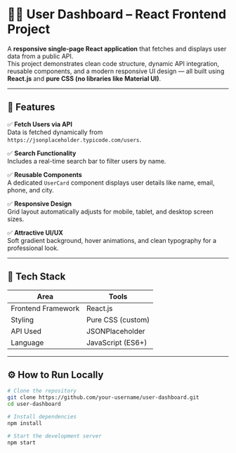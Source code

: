 # 👩‍💻 User Dashboard – React Frontend Project

A **responsive single-page React application** that fetches and displays user data from a public API.  
This project demonstrates clean code structure, dynamic API integration, reusable components, and a modern responsive UI design — all built using **React.js** and **pure CSS (no libraries like Material UI)**.

---

## 🚀 Features

✅ **Fetch Users via API**  
Data is fetched dynamically from `https://jsonplaceholder.typicode.com/users`.

✅ **Search Functionality**  
Includes a real-time search bar to filter users by name.

✅ **Reusable Components**  
A dedicated `UserCard` component displays user details like name, email, phone, and city.

✅ **Responsive Design**  
Grid layout automatically adjusts for mobile, tablet, and desktop screen sizes.

✅ **Attractive UI/UX**  
Soft gradient background, hover animations, and clean typography for a professional look.

---

## 🧠 Tech Stack

| Area | Tools |
|------|-------|
| Frontend Framework | React.js |
| Styling | Pure CSS (custom) |
| API Used | JSONPlaceholder |
| Language | JavaScript (ES6+) |

---

## ⚙️ How to Run Locally

```bash
# Clone the repository
git clone https://github.com/your-username/user-dashboard.git
cd user-dashboard

# Install dependencies
npm install

# Start the development server
npm start

